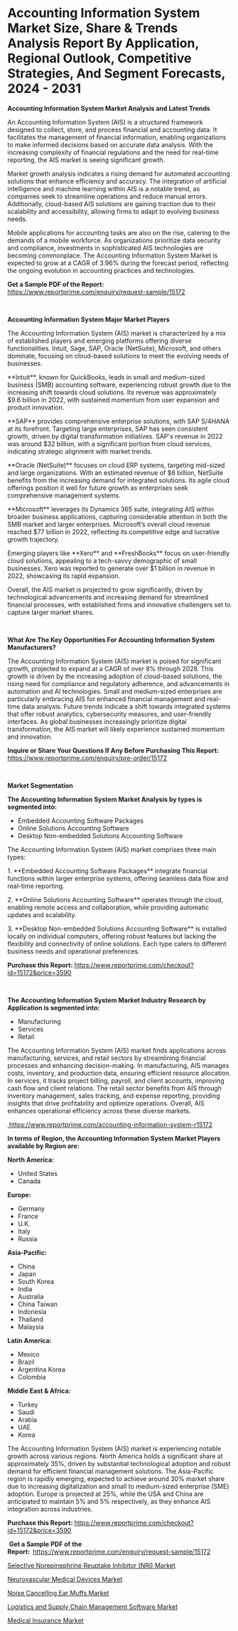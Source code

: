 <p><h1>Accounting Information System Market Size, Share & Trends Analysis Report By Application, Regional Outlook, Competitive Strategies, And Segment Forecasts, 2024 - 2031</h1></p><p><strong>Accounting Information System Market Analysis and Latest Trends</strong></p>
<p><p>An Accounting Information System (AIS) is a structured framework designed to collect, store, and process financial and accounting data. It facilitates the management of financial information, enabling organizations to make informed decisions based on accurate data analysis. With the increasing complexity of financial regulations and the need for real-time reporting, the AIS market is seeing significant growth.</p><p>Market growth analysis indicates a rising demand for automated accounting solutions that enhance efficiency and accuracy. The integration of artificial intelligence and machine learning within AIS is a notable trend, as companies seek to streamline operations and reduce manual errors. Additionally, cloud-based AIS solutions are gaining traction due to their scalability and accessibility, allowing firms to adapt to evolving business needs. </p><p>Mobile applications for accounting tasks are also on the rise, catering to the demands of a mobile workforce. As organizations prioritize data security and compliance, investments in sophisticated AIS technologies are becoming commonplace. The Accounting Information System Market is expected to grow at a CAGR of 3.96% during the forecast period, reflecting the ongoing evolution in accounting practices and technologies.</p></p>
<p><strong>Get a Sample PDF of the Report:&nbsp;</strong> <a href="https://www.reportprime.com/enquiry/request-sample/15172?utm_campaign=117&utm_medium=2&utm_source=Github&utm_content=ia&utm_term=29112024&utm_id=accounting-information-system">https://www.reportprime.com/enquiry/request-sample/15172</a></p>
<p>&nbsp;</p>
<p><strong>Accounting Information System Major Market Players</strong></p>
<p><p>The Accounting Information System (AIS) market is characterized by a mix of established players and emerging platforms offering diverse functionalities. Intuit, Sage, SAP, Oracle (NetSuite), Microsoft, and others dominate, focusing on cloud-based solutions to meet the evolving needs of businesses.</p><p>**Intuit**, known for QuickBooks, leads in small and medium-sized business (SMB) accounting software, experiencing robust growth due to the increasing shift towards cloud solutions. Its revenue was approximately $9.6 billion in 2022, with sustained momentum from user expansion and product innovation.</p><p>**SAP** provides comprehensive enterprise solutions, with SAP S/4HANA at its forefront. Targeting large enterprises, SAP has seen consistent growth, driven by digital transformation initiatives. SAP's revenue in 2022 was around $32 billion, with a significant portion from cloud services, indicating strategic alignment with market trends.</p><p>**Oracle (NetSuite)** focuses on cloud ERP systems, targeting mid-sized and large organizations. With an estimated revenue of $6 billion, NetSuite benefits from the increasing demand for integrated solutions. Its agile cloud offerings position it well for future growth as enterprises seek comprehensive management systems.</p><p>**Microsoft** leverages its Dynamics 365 suite, integrating AIS within broader business applications, capturing considerable attention in both the SMB market and larger enterprises. Microsoft’s overall cloud revenue reached $77 billion in 2022, reflecting its competitive edge and lucrative growth trajectory.</p><p>Emerging players like **Xero** and **FreshBooks** focus on user-friendly cloud solutions, appealing to a tech-savvy demographic of small businesses. Xero was reported to generate over $1 billion in revenue in 2022, showcasing its rapid expansion.</p><p>Overall, the AIS market is projected to grow significantly, driven by technological advancements and increasing demand for streamlined financial processes, with established firms and innovative challengers set to capture larger market shares.</p></p>
<p>&nbsp;</p>
<p><strong>What Are The Key Opportunities For Accounting Information System Manufacturers?</strong></p>
<p><p>The Accounting Information System (AIS) market is poised for significant growth, projected to expand at a CAGR of over 8% through 2028. This growth is driven by the increasing adoption of cloud-based solutions, the rising need for compliance and regulatory adherence, and advancements in automation and AI technologies. Small and medium-sized enterprises are particularly embracing AIS for enhanced financial management and real-time data analysis. Future trends indicate a shift towards integrated systems that offer robust analytics, cybersecurity measures, and user-friendly interfaces. As global businesses increasingly prioritize digital transformation, the AIS market will likely experience sustained momentum and innovation.</p></p>
<p><strong>Inquire or Share Your Questions If Any Before Purchasing This Report:</strong> <a href="https://www.reportprime.com/enquiry/pre-order/15172?utm_campaign=117&utm_medium=2&utm_source=Github&utm_content=ia&utm_term=29112024&utm_id=accounting-information-system">https://www.reportprime.com/enquiry/pre-order/15172</a></p>
<p>&nbsp;</p>
<p><strong>Market Segmentation</strong></p>
<p><strong>The Accounting Information System Market Analysis by types is segmented into:</strong></p>
<p><ul><li>Embedded Accounting Software Packages</li><li>Online Solutions Accounting Software</li><li>Desktop Non-embedded Solutions Accounting Software</li></ul></p>
<p><p>The Accounting Information System (AIS) market comprises three main types: </p><p>1. **Embedded Accounting Software Packages** integrate financial functions within larger enterprise systems, offering seamless data flow and real-time reporting. </p><p>2. **Online Solutions Accounting Software** operates through the cloud, enabling remote access and collaboration, while providing automatic updates and scalability.</p><p>3. **Desktop Non-embedded Solutions Accounting Software** is installed locally on individual computers, offering robust features but lacking the flexibility and connectivity of online solutions. Each type caters to different business needs and operational preferences.</p></p>
<p><strong>Purchase this Report:&nbsp;</strong><a href="https://www.reportprime.com/checkout?id=15172&price=3590&utm_campaign=117&utm_medium=2&utm_source=Github&utm_content=ia&utm_term=29112024&utm_id=accounting-information-system">https://www.reportprime.com/checkout?id=15172&price=3590</a></p>
<p>&nbsp;</p>
<p><strong>The Accounting Information System Market Industry Research by Application is segmented into:</strong></p>
<p><ul><li>Manufacturing</li><li>Services</li><li>Retail</li></ul></p>
<p><p>The Accounting Information System (AIS) market finds applications across manufacturing, services, and retail sectors by streamlining financial processes and enhancing decision-making. In manufacturing, AIS manages costs, inventory, and production data, ensuring efficient resource allocation. In services, it tracks project billing, payroll, and client accounts, improving cash flow and client relations. The retail sector benefits from AIS through inventory management, sales tracking, and expense reporting, providing insights that drive profitability and optimize operations. Overall, AIS enhances operational efficiency across these diverse markets.</p></p>
<p><a href="https://www.reportprime.com/accounting-information-system-r15172?utm_campaign=117&utm_medium=2&utm_source=Github&utm_content=ia&utm_term=29112024&utm_id=accounting-information-system">&nbsp;https://www.reportprime.com/accounting-information-system-r15172</a></p>
<p><strong>In terms of Region, the Accounting Information System Market Players available by Region are:</strong></p>
<p>
    <p> <strong> North America: </strong>
        <ul>
            <li>United States</li>
            <li>Canada</li>
        </ul>
        </p> 
    <p> <strong> Europe: </strong>
        <ul>
            <li>Germany</li>
            <li>France</li>
            <li>U.K.</li>
            <li>Italy</li>
            <li>Russia</li>
        </ul>
        </p> 
    <p> <strong> Asia-Pacific: </strong>
        <ul>
            <li>China</li>
            <li>Japan</li>
            <li>South Korea</li>
            <li>India</li>
            <li>Australia</li>
            <li>China Taiwan</li>
            <li>Indonesia</li>
            <li>Thailand</li>
            <li>Malaysia</li>
        </ul>
        </p> 
    <p> <strong> Latin America: </strong>
        <ul>
            <li>Mexico</li>
            <li>Brazil</li>
            <li>Argentina Korea</li>
            <li>Colombia</li>
        </ul>
        </p> 
    <p> <strong> Middle East & Africa: </strong>
        <ul>
            <li>Turkey</li>
            <li>Saudi</li>
            <li>Arabia</li>
            <li>UAE</li>
            <li>Korea</li>
        </ul>
    </p>
    </p>
<p><p>The Accounting Information System (AIS) market is experiencing notable growth across various regions. North America holds a significant share at approximately 35%, driven by substantial technological adoption and robust demand for efficient financial management solutions. The Asia-Pacific region is rapidly emerging, expected to achieve around 30% market share due to increasing digitalization and small to medium-sized enterprise (SME) adoption. Europe is projected at 25%, while the USA and China are anticipated to maintain 5% and 5% respectively, as they enhance AIS integration across industries.</p></p>
<p><strong>Purchase this Report: </strong><a href="https://www.reportprime.com/checkout?id=15172&price=3590&utm_campaign=117&utm_medium=2&utm_source=Github&utm_content=ia&utm_term=29112024&utm_id=accounting-information-system">https://www.reportprime.com/checkout?id=15172&price=3590</a></p>
<p>&nbsp;<strong>Get a Sample PDF of the Report:&nbsp;&nbsp;</strong><a href="https://www.reportprime.com/enquiry/request-sample/15172?utm_campaign=117&utm_medium=2&utm_source=Github&utm_content=ia&utm_term=29112024&utm_id=accounting-information-system">https://www.reportprime.com/enquiry/request-sample/15172</a></p>
<p><strong></strong></p>
<p><p><a href="https://issuu.com/reportprime-2/docs/selective-norepinephrine-reuptake-inhibitor-nri-ma?utm_campaign=117&utm_medium=2&utm_source=Github&utm_content=ia&utm_term=29112024&utm_id=accounting-information-system">Selective Norepinephrine Reuptake Inhibitor (NRI) Market</a></p><p><a href="https://www.linkedin.com/pulse/significant-growth-anticipated-neurovascular-medical-devices-39yue?utm_campaign=117&utm_medium=2&utm_source=Github&utm_content=ia&utm_term=29112024&utm_id=accounting-information-system">Neurovascular Medical Devices Market</a></p><p><a href="https://www.linkedin.com/pulse/noise-cancelling-ear-muffs-market-research-report-exploring-rafkc?utm_campaign=117&utm_medium=2&utm_source=Github&utm_content=ia&utm_term=29112024&utm_id=accounting-information-system">Noise Cancelling Ear Muffs Market</a></p><p><a href="https://github.com/AshikRahman991/Market-Research-Report-List-1/blob/main/logistics-and-supply-chain-management-software-market.md?utm_campaign=117&utm_medium=2&utm_source=Github&utm_content=ia&utm_term=29112024&utm_id=accounting-information-system">Logistics and Supply Chain Management Software Market</a></p><p><a href="https://github.com/HobertDavis43/Market-Research-Report-List-1/blob/main/medical-insurance-market.md?utm_campaign=117&utm_medium=2&utm_source=Github&utm_content=ia&utm_term=29112024&utm_id=accounting-information-system">Medical Insurance Market</a></p></p>